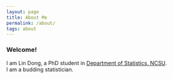 ```yaml
---
layout: page
title: About Me
permalink: /about/
tags: about
---
```

### Welcome!
I am Lin Dong, a PhD student in [Department of Statistics, NCSU](http://www.stat.ncsu.edu).  
I am a budding statistician. 